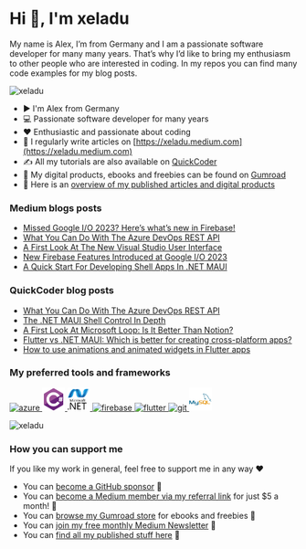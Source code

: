 # Hi 👋, I'm xeladu

My name is Alex, I’m from Germany and I am a passionate software developer for many many years. That’s why I’d like to bring my enthusiasm to other people who are interested in coding. In my repos you can find many code examples for my blog posts.

<p align="left"> <img src="https://komarev.com/ghpvc/?username=xeladu&label=Profile%20views&color=44ff00&style=plastic" alt="xeladu" /> </p>

- ▶  I'm Alex from Germany
- 💻 Passionate software developer for many years
- ❤  Enthusiastic and passionate about coding
- 📝 I regularly write articles on [https://xeladu.medium.com](https://xeladu.medium.com)
- ✍ All my tutorials are also available on [QuickCoder](https://quickcoder.org)
- 🏬 My digital products, ebooks and freebies can be found on [Gumroad](https://xeladu.gumroad.com)
- 📙 Here is an [overview of my published articles and digital products](https://xeladu.medium.com/%E2%84%B9-xeladus-info-point-find-quickly-what-you-need-bbe620e97d8c)

### Medium blogs posts
<!-- BLOG-POST-LIST:START -->
- [Missed Google I/O 2023? Here’s what’s new in Firebase!](https://medium.com/the-shortform/missed-google-i-o-2023-heres-what-s-new-in-firebase-38a396233e5a?source=rss-ae1e6291afc3------2)
- [What You Can Do With The Azure DevOps REST API](https://levelup.gitconnected.com/what-you-can-do-with-the-azure-devops-rest-api-2209b127e889?source=rss-ae1e6291afc3------2)
- [A First Look At The New Visual Studio User Interface](https://levelup.gitconnected.com/a-first-look-at-the-new-visual-studio-user-interface-6920db2c6db9?source=rss-ae1e6291afc3------2)
- [New Firebase Features Introduced at Google I/O 2023](https://levelup.gitconnected.com/new-firebase-features-introduced-at-google-i-o-2023-d7b7e572cc39?source=rss-ae1e6291afc3------2)
- [A Quick Start For Developing Shell Apps In .NET MAUI](https://medium.com/the-shortform/a-quick-start-for-developing-shell-apps-in-net-maui-928880e32d08?source=rss-ae1e6291afc3------2)
<!-- BLOG-POST-LIST:END -->

### QuickCoder blog posts
<!-- QC-BLOG-POST-LIST:START -->
- [What You Can Do With The Azure DevOps REST API](https://quickcoder.org/azure-devops-api/?utm_source=rss&utm_medium=rss&utm_campaign=azure-devops-api)
- [The .NET MAUI Shell Control In Depth](https://quickcoder.org/net-maui-shell/?utm_source=rss&utm_medium=rss&utm_campaign=net-maui-shell)
- [A First Look At Microsoft Loop: Is It Better Than Notion?](https://quickcoder.org/microsoft-loop-review/?utm_source=rss&utm_medium=rss&utm_campaign=microsoft-loop-review)
- [Flutter vs .NET MAUI: Which is better for creating cross-platform apps?](https://quickcoder.org/flutter-vs-net-maui/?utm_source=rss&utm_medium=rss&utm_campaign=flutter-vs-net-maui)
- [How to use animations and animated widgets in Flutter apps](https://quickcoder.org/flutter-animations/?utm_source=rss&utm_medium=rss&utm_campaign=flutter-animations)
<!-- QC-BLOG-POST-LIST:END -->

### My preferred tools and frameworks
 <p>
  <a href="https://azure.microsoft.com/en-in/" target="_blank" rel="noreferrer"> <img src="https://www.vectorlogo.zone/logos/microsoft_azure/microsoft_azure-icon.svg" alt="azure" width="40" height="40"/> </a> 
  <a href="https://www.w3schools.com/cs/" target="_blank" rel="noreferrer"> <img src="https://raw.githubusercontent.com/devicons/devicon/master/icons/csharp/csharp-original.svg" alt="csharp" width="40" height="40"/> </a> 
  <a href="https://dotnet.microsoft.com/" target="_blank" rel="noreferrer"> <img src="https://raw.githubusercontent.com/devicons/devicon/master/icons/dot-net/dot-net-original-wordmark.svg" alt="dotnet" width="40" height="40"/> </a> 
  <a href="https://firebase.google.com/" target="_blank" rel="noreferrer"> <img src="https://www.vectorlogo.zone/logos/firebase/firebase-icon.svg" alt="firebase" width="40" height="40"/> </a> 
  <a href="https://flutter.dev" target="_blank" rel="noreferrer"> <img src="https://www.vectorlogo.zone/logos/flutterio/flutterio-icon.svg" alt="flutter" width="40" height="40"/> </a> 
  <a href="https://git-scm.com/" target="_blank" rel="noreferrer"> <img src="https://www.vectorlogo.zone/logos/git-scm/git-scm-icon.svg" alt="git" width="40" height="40"/> </a> 
  <a href="https://www.mysql.com/" target="_blank" rel="noreferrer"> <img src="https://raw.githubusercontent.com/devicons/devicon/master/icons/mysql/mysql-original-wordmark.svg" alt="mysql" width="40" height="40"/> </a> 
  </p>
  
  <p><img src="https://github-readme-stats.vercel.app/api/top-langs?username=xeladu&show_icons=true&theme=synthwave&locale=en&layout=compact" alt="xeladu" /></p>




### How you can support me

If you like my work in general, feel free to support me in any way ❤

- You can [become a GitHub sponsor](https://github.com/sponsors/xeladu) 🤩
- You can [become a Medium member via my referral link](https://xeladu.medium.com/membership) for just $5 a month! 💖
- You can [browse my Gumroad store](https://xeladu.gumroad.com) for ebooks and freebies 📙
- You can [join my free monthly Medium Newsletter](https://bit.ly/xeladu-medium) 💌
- You can [find all my published stuff here](https://xeladu.medium.com/%E2%84%B9-xeladus-info-point-find-quickly-what-you-need-bbe620e97d8c) 📑
